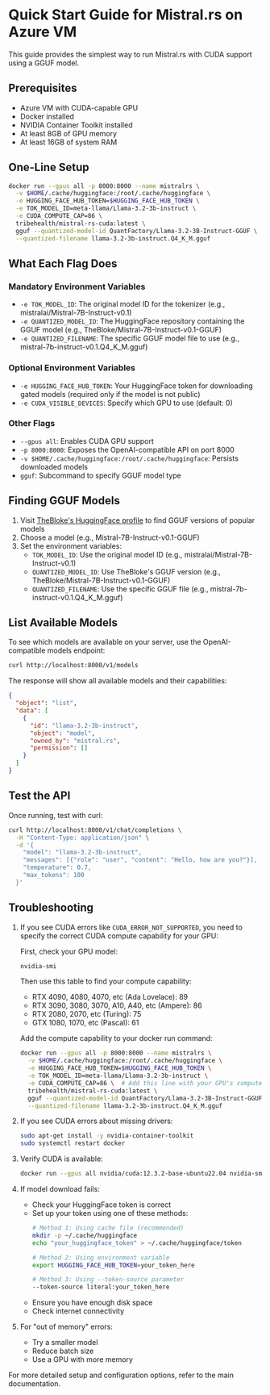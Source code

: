 # Quick Start Guide for Mistral.rs on Azure VM

This guide provides the simplest way to run Mistral.rs with CUDA support using a GGUF model.

## Prerequisites

- Azure VM with CUDA-capable GPU
- Docker installed
- NVIDIA Container Toolkit installed
- At least 8GB of GPU memory
- At least 16GB of system RAM

## One-Line Setup

```bash
docker run --gpus all -p 8000:8000 --name mistralrs \
  -v $HOME/.cache/huggingface:/root/.cache/huggingface \
  -e HUGGING_FACE_HUB_TOKEN=$HUGGING_FACE_HUB_TOKEN \
  -e TOK_MODEL_ID=meta-llama/Llama-3.2-3b-instruct \
  -e CUDA_COMPUTE_CAP=86 \
  tribehealth/mistral-rs-cuda:latest \
  gguf --quantized-model-id QuantFactory/Llama-3.2-3B-Instruct-GGUF \
  --quantized-filename llama-3.2-3b-instruct.Q4_K_M.gguf
```

## What Each Flag Does

### Mandatory Environment Variables
- `-e TOK_MODEL_ID`: The original model ID for the tokenizer (e.g., mistralai/Mistral-7B-Instruct-v0.1)
- `-e QUANTIZED_MODEL_ID`: The HuggingFace repository containing the GGUF model (e.g., TheBloke/Mistral-7B-Instruct-v0.1-GGUF)
- `-e QUANTIZED_FILENAME`: The specific GGUF model file to use (e.g., mistral-7b-instruct-v0.1.Q4_K_M.gguf)

### Optional Environment Variables
- `-e HUGGING_FACE_HUB_TOKEN`: Your HuggingFace token for downloading gated models (required only if the model is not public)
- `-e CUDA_VISIBLE_DEVICES`: Specify which GPU to use (default: 0)

### Other Flags
- `--gpus all`: Enables CUDA GPU support
- `-p 8000:8000`: Exposes the OpenAI-compatible API on port 8000
- `-v $HOME/.cache/huggingface:/root/.cache/huggingface`: Persists downloaded models
- `gguf`: Subcommand to specify GGUF model type

## Finding GGUF Models

1. Visit [TheBloke's HuggingFace profile](https://huggingface.co/TheBloke) to find GGUF versions of popular models
2. Choose a model (e.g., Mistral-7B-Instruct-v0.1-GGUF)
3. Set the environment variables:
   - `TOK_MODEL_ID`: Use the original model ID (e.g., mistralai/Mistral-7B-Instruct-v0.1)
   - `QUANTIZED_MODEL_ID`: Use TheBloke's GGUF version (e.g., TheBloke/Mistral-7B-Instruct-v0.1-GGUF)
   - `QUANTIZED_FILENAME`: Use the specific GGUF file (e.g., mistral-7b-instruct-v0.1.Q4_K_M.gguf)

## List Available Models

To see which models are available on your server, use the OpenAI-compatible models endpoint:

```bash
curl http://localhost:8000/v1/models
```

The response will show all available models and their capabilities:

```json
{
  "object": "list",
  "data": [
    {
      "id": "llama-3.2-3b-instruct",
      "object": "model",
      "owned_by": "mistral.rs",
      "permission": []
    }
  ]
}
```

## Test the API

Once running, test with curl:

```bash
curl http://localhost:8000/v1/chat/completions \
  -H "Content-Type: application/json" \
  -d '{
    "model": "llama-3.2-3b-instruct",
    "messages": [{"role": "user", "content": "Hello, how are you?"}],
    "temperature": 0.7,
    "max_tokens": 100
  }'
```

## Troubleshooting

1. If you see CUDA errors like `CUDA_ERROR_NOT_SUPPORTED`, you need to specify the correct CUDA compute capability for your GPU:

   First, check your GPU model:
   ```bash
   nvidia-smi
   ```

   Then use this table to find your compute capability:
   - RTX 4090, 4080, 4070, etc (Ada Lovelace): 89
   - RTX 3090, 3080, 3070, A10, A40, etc (Ampere): 86
   - RTX 2080, 2070, etc (Turing): 75
   - GTX 1080, 1070, etc (Pascal): 61

   Add the compute capability to your docker run command:
   ```bash
   docker run --gpus all -p 8000:8000 --name mistralrs \
     -v $HOME/.cache/huggingface:/root/.cache/huggingface \
     -e HUGGING_FACE_HUB_TOKEN=$HUGGING_FACE_HUB_TOKEN \
     -e TOK_MODEL_ID=meta-llama/Llama-3.2-3b-instruct \
     -e CUDA_COMPUTE_CAP=86 \  # Add this line with your GPU's compute capability
     tribehealth/mistral-rs-cuda:latest \
     gguf --quantized-model-id QuantFactory/Llama-3.2-3B-Instruct-GGUF \
     --quantized-filename llama-3.2-3b-instruct.Q4_K_M.gguf
   ```

2. If you see CUDA errors about missing drivers:
   ```bash
   sudo apt-get install -y nvidia-container-toolkit
   sudo systemctl restart docker
   ```

3. Verify CUDA is available:
   ```bash
   docker run --gpus all nvidia/cuda:12.3.2-base-ubuntu22.04 nvidia-smi
   ```

4. If model download fails:
   - Check your HuggingFace token is correct
   - Set up your token using one of these methods:
     ```bash
     # Method 1: Using cache file (recommended)
     mkdir -p ~/.cache/huggingface
     echo "your_huggingface_token" > ~/.cache/huggingface/token

     # Method 2: Using environment variable
     export HUGGING_FACE_HUB_TOKEN=your_token_here

     # Method 3: Using --token-source parameter
     --token-source literal:your_token_here
     ```
   - Ensure you have enough disk space
   - Check internet connectivity

5. For "out of memory" errors:
   - Try a smaller model
   - Reduce batch size
   - Use a GPU with more memory

For more detailed setup and configuration options, refer to the main documentation.